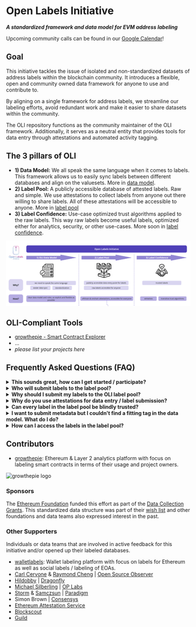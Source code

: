 # Open Labels Initiative
***A standardized framework and data model for EVM address labeling***

Upcoming community calls can be found in our [Google Calendar](https://calendar.google.com/calendar/u/3?cid=MmQ0MzYxNzQ3ZGFiY2M3ZDJkZjk0NjZiYmY3MmNmZDUwZTNjMjE2OTQ4YzgyNmI4OTBmYjYyN2VmNGRjNjQ4OEBncm91cC5jYWxlbmRhci5nb29nbGUuY29t)!

## Goal
This initiative tackles the issue of isolated and non-standardized datasets of address labels within the blockchain community. It introduces a flexible, open and community owned data framework for anyone to use and contribute to. 

By aligning on a single framework for address labels, we streamline our labeling efforts, avoid redundant work and make it easier to share datasets within the community.

The OLI repository functions as the community maintainer of the OLI framework. Additionally, it serves as a neutral entity that provides tools for data entry through attestations and automated activity tagging.

## The 3 pillars of OLI
  - **1) Data Model:** We all speak the same language when it comes to labels. This framework allows us to easily sync labels between different databases and align on the valuesets. More in [data model](https://github.com/openlabelsinitiative/OLI/tree/main/1_data_model).
  - **2) Label Pool:** A publicly accessible database of attested labels. Raw and simple. We use attestations to collect labels from anyone out there willing to share labels. All of these attestations will be accessible to anyone. More in [label pool](https://github.com/openlabelsinitiative/OLI/tree/main/2_label_pool)
  - **3) Label Confidence:** Use-case optimized trust algorithms applied to the raw labels. This way raw labels become useful labels, optimized either for analytics, security, or other use-cases. More soon in [label confidence](https://github.com/openlabelsinitiative/OLI/tree/main/3_label_confidence).

![OLI pillars](src/images/oli_pillars.png)

## OLI-Compliant Tools
- [growthepie - Smart Contract Explorer](https://labels.growthepie.xyz/)
- ...
- *please list your projects here*


## Frequently Asked Questions (FAQ)

<details>
  <summary><strong>This sounds great, how can I get started / participate?</strong></summary>

  Awesome to hear! You can join our [monthly OLI calls](https://calendar.google.com/calendar/u/3?cid=MmQ0MzYxNzQ3ZGFiY2M3ZDJkZjk0NjZiYmY3MmNmZDUwZTNjMjE2OTQ4YzgyNmI4OTBmYjYyN2VmNGRjNjQ4OEBncm91cC5jYWxlbmRhci5nb29nbGUuY29t) if you want to be up-to-date with anything that is currently happening. You can also start submitting labels, either via our Frontend (WIP) or by using some of our [bulk_attesting scripts](2_label_pool/bulk_attesting/). If you are just interested in reading labels from the label pool you can retrieve them via the GraphQL endpoints (WIP).

</details>

<details>
  <summary><strong>Who will submit labels to the label pool?</strong></summary>

  We identified 3 core user types as label submitters. They mostly differ in terms of label volume that they submit.

| Submitter                | Volume        | Description | Entry method
  |------------------------|--------------------|-------------|------------
  | **High-volume labelers** | High (1000+)       | Data teams & indexing companies that have automated and highly optimized scripts running to label a high number of smart contracts. | Automated via data-pipelines |
  | **Casual labelers**      | Medium (5-1000)    | Individuals who have a set of labels they want to submit. Could be analysts collecting labels manually or dApp teams that deployed multiple contracts and want to share metadata. | CSV/JSON upload |
  | **Single labelers**      | Low (1-5)         | Individuals submitting a very small amount of labels, usually smart contract deployers who want to make metadata on their smart contract available. | Frontend with dropdowns |

</details>

<details>
  <summary><strong>Why should I submit my labels to the OLI label pool?</strong></summary>

  This is a public and open initiative that tries to break up data silos and help anyone out there with better, higher-quality labels. The more people contribute, the higher the quality of labels, and the more can be done with them.

  OLI itself won't sponsor any participants, BUT we want to make it as transparent as possible how many labels were contributed by different teams/individuals. This can be a qualifying factor in public goods funding rounds like Gitcoin, Optimism Retro Funding, Octant, and many more.

</details>

<details>
  <summary><strong>Why do you use attestations for data entry / label submission?</strong></summary>

  Attestations are a great tool to standardize data entry and at the same time also cryptographically proof who submitted this datapoint. This allows us (or anyone really) to build cool trust algorithms on top of these attestations in order to increase the confidence in the submitted labels.

</details>

<details>
  <summary><strong>Can every label in the label pool be blindly trusted?</strong></summary>

  No, these are raw labels without any further trust layer applied to them. A simple first trust layer is to only trust labels submitted by known entities (whitelist). Since every label is tied to an attestation, this is easily possible. In the future we will also work on trust algorithms for specific use-cases.

</details>

<details>
  <summary><strong>I want to submit metadata but I couldn't find a fitting tag in the data model. What do I do?</strong></summary>

  Great! Just open a PR to our tag_definitions.yml file in this repo and explain why this tag should be added to OLI. We will periodically review all new tags and add them to the schema.

</details>

<details>
  <summary><strong>How can I access the labels in the label pool?</strong></summary>

  A little bit of a WIP but the Ethereum Attestation Service has great GraphQL endpoints available. In the future we will also have public datasets availabe on BigQuery.

</details>

## Contributors
- [growthepie](https://www.growthepie.xyz/): Ethereum & Layer 2 analytics platform with focus on labeling smart contracts in terms of their usage and project owners.

<img src="https://i.ibb.co/54W8j8K/Group-165.png" alt="growthepie logo" width="300">

### Sponsors

The [Ethereum Foundation](https://ethereum.foundation/) funded this effort as part of the [Data Collection Grants](https://esp.ethereum.foundation/data-collection-grants). This standardized data structure was part of their [wish list](https://notes.ethereum.org/@drigolvc/DataCollectionWishlist) and other foundations and data teams also expressed interest in the past.

### Other Supporters
Individuals or data teams that are involved in active feedback for this initiative and/or opened up their labeled databases.

- [walletlabels](https://www.walletlabels.xyz/): Wallet labeling platform with focus on labels for Ethereum as well as social labels / labeling of EOAs.
- [Carl Cervone](https://github.com/ccerv1) & [Raymond Cheng](https://github.com/ryscheng) | [Open Source Observer](https://github.com/opensource-observer)
- [Hildobby](https://x.com/hildobby_) | [Dragonfly](https://x.com/dragonfly_xyz)
- [Michael Silberling](https://github.com/MSilb7) | [OP Labs](https://www.oplabs.co/)
- [Storm](https://github.com/sslivkoff) & [Samczsun](https://github.com/samczsun/) | [Paradigm](https://www.paradigm.xyz/)
- Simon Brown | [Consensys](https://consensys.io/)
- [Ethereum Attestation Service](https://attest.org/)
- [Blockscout](https://www.blockscout.com/)
- [Guild](https://guild.xyz/)
